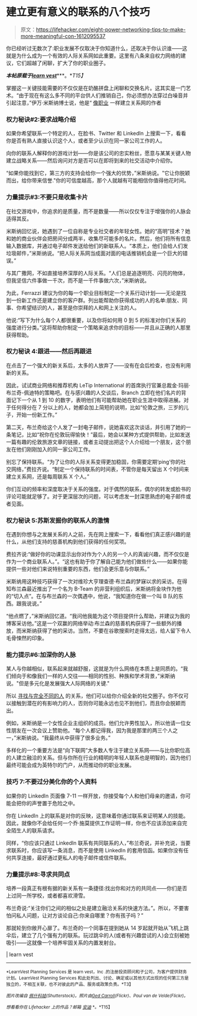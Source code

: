 # 建立更有意义的联系的八个技巧

> 原文：<https://lifehacker.com/eight-power-networking-tips-to-make-more-meaningful-con-1612095537>

你已经听过无数次了:职业发展不仅取决于你知道什么，还取决于你认识谁——这就是为什么成为一个有效的人际关系网如此重要。这里有八条来自权力网络的建议，它们超越了闲聊，扩大了你的职业圈子。



***本帖原载于***[***learn vest***](http://www.learnvest.com/2014/07/networking-secrets/)***。**T15】*

掌握这一关键技能需要的不仅仅是在奶酪拼盘上闲聊和交换名片。这其实是一门艺术。“由于现在有这么多不同的平台供人们推销自己，你必须想办法穿过白噪音并引起注意，”伊万·米斯纳博士说，他是“ [像职业](http://www.amazon.com/Networking-Like-Pro-Ivan-Misner/dp/1599183560?asc_campaign=InlineText&asc_refurl=https://lifehacker.com/eight-power-networking-tips-to-make-more-meaningful-con-1612095537&asc_source=&tag=kinjalifehackerlink-20) 一样建立关系网的作者

### 权力秘诀#2:要求战略介绍

如果你希望联系一个特定的人，在脸书、Twitter 和 LinkedIn 上搜索一下，看看你是否有熟人直接认识这个人，或者至少认识在同一家公司工作的人。

向你的联系人解释你的游戏计划——你是该公司的忠实粉丝，愿意与某某关键人物建立战略关系——然后询问对方是否可以在即将到来的社交活动中介绍你。

“如果你能找到它，第三方的支持会给你一个强大的优势，”米斯纳说。"它让你脱颖而出，给你带来信誉."你的可信度越高，那个人就越有可能相信你值得他花时间。

### 力量提示#3:不要只是收集卡片

在社交游戏中，你追求的是质量，而不是数量——所以仅仅专注于增强你的人脉会适得其反。

米斯纳回忆说，她遇到了一位自称是专业社交者的年轻女性。她的“高明”技术？她和她的商业伙伴会把房间分成两半，收集尽可能多的名片。然后，他们将所有信息输入数据库，并通过电子邮件发送给他们的新联系人。“本质上，他们会给人们发垃圾邮件，”米斯纳说。“把人际关系网当成面对面的电话推销机会是一个巨大的错误。”

与其广撒网，不如直接培养深厚的人际关系。“人们总是追逐明亮、闪亮的物体，但我坚信六件事做一千次，而不是一千件事做六次，”米斯纳说。

为此，Ferrazzi 建议为你的每一个职业目标制定一个关系行动计划——无论是找到一份新工作还是建立你的客户群。列出能帮助你获得成功的人的名单:朋友、同事、你希望结识的人，甚至是你崇拜的人和网上关注的人。

他说:“写下为什么每个人都很重要，以及你将如何用 0 到 5 的标准对你们关系的强度进行分类。”这将帮助你制定一个策略来追求你的目标——并且从正确的人那里获得帮助。

### 权力秘诀 4:跟进——然后再跟进

在点击了一个强大的新关系后，太多的人放弃了——没有在会后检查，也没有利用新的关系。

因此，试试商业网络和推荐机构 LeTip International 的首席执行官兼总裁金·玛丽·布兰奇-佩迪特的策略吧。在与感兴趣的人交谈后，Branch 立即在他们名片的背面记下一个从 1 到 10 的数字，表明他们有可能帮助她在职业生涯中取得进展。对于任何得分在 7 分以上的人，她都会加上简短的说明，比如“伦敦之旅，三岁的儿子，开始一份新工作。”

第二天，布兰奇给这个人发了一封电子邮件，说她喜欢这次谈话，并引用了她的一条笔记，比如“祝你在伦敦玩得愉快！”最后，她会以某种方式提供帮助，比如发送一篇有趣的伦敦旅游文章的链接，或者主动提出把这个人介绍给一个朋友，这个朋友在他们刚刚加入的同一家公司工作。

别忘了保持联系。“为了让你的人际关系变得更加稳固，你需要定期‘ping’你的社交网络，”费拉齐说。“制定一个保持联系的时间表，不管你是每天留出 X 个时间来建立关系网，还是每周联系 X 个人。”

你们互动的频率和深度取决于关系的强度。对于偶然的联系，偶尔的转发或脸书的评论可能就足够了。对于更深层次的问题，可以考虑发一封深思熟虑的电子邮件或者见面。

### 权力秘诀 5:苏斯发掘你的联系人的激情

在遇到你想与之发展关系的人之前，先在网上搜索一下，看看他们真正感兴趣的是什么，从他们支持的慈善机构到他们获得的任何奖项。

费拉齐说:“做好你的功课显示出你对作为个人的另一个人的真诚兴趣，而不仅仅是作为一个商业联系人。”。“这也有助于你了解自己能为他们做些什么——如果你能提供一些对他们来说特别重要的东西，他们会更乐意与你联系。”

米斯纳用这种技巧获得了一次对维珍大亨理查德·布兰森的梦寐以求的采访。在得知布兰森最近推出了一个名为 B-Team 的非营利组织后，米斯纳将金块作为他的“切入点”。在与布兰森的一次偶遇中，他说，“我知道你在做一个叫 B 队的东西。跟我说说。”

“他点燃了，”米斯纳回忆道。“我问他我能为这个项目提供什么帮助，并建议为我的博客采访他。”这是一个双赢的网络举动:布兰森的慈善机构获得了一些额外的播放，而米斯纳获得了他的采访。当然，不要在谷歌搜索时走得太远，给人留下令人毛骨悚然的印象。

### 能力提示#6:加深你的人脉

某人与你越相似，联系起来就越舒服，这就是为什么网络在本质上是同质的。“我们倾向于和像我们一样的人交往——相同的性别、种族和学术背景，”米斯纳说。"但是多元化是发展强大人际网络的关键."

所以 [寻找与完全不同的人](https://lifehacker.com/go-beyond-simple-networking-and-organize-your-own-mast-824329576) 的关系，他们可以给你介绍全新的社交圈子。你不仅可以接触到潜在的有影响力的人，否则你可能永远也见不到他们，而且你会脱颖而出。

例如，米斯纳是一个女性企业主组织的成员。他们允许男性加入，所以他请一位女性朋友在一次会议上赞助他。“每个人都记得我，因为我是那里的两三个人之一，”米斯纳说。“我最终从中获得了很多业务。”

多样化的一个重要方法是“向下联网”大多数人专注于建立关系网——与比你职位高的人建立融洽的关系。但与你所在行业的精明的年轻人联系也是明智的，因为他们最终可能会成为英特尔的门户，从而推动你的职业发展。

### 技巧 7:不要过分美化你的个人资料

如果你的 LinkedIn 页面像 7-11 一样开放，你接受每个人和他们母亲的邀请，你可能会把你的声誉置于危险之中。

你在 LinkedIn 上的联系是对你的反映，这意味着你通过联系来证明某人的技能。因此，就像你不会给任何一个乔·施莫提供工作证明一样，你也不应该添加来自完全陌生人的联系请求。

同样，“你应该只通过 LinkedIn 联系有共同联系的人，”布兰奇说，并补充说，当要求联系时，你应该写一条消息，而不是使用 LinkedIn 的套用信函。如果你没有任何共享连接，最好通过更私人的电子邮件或信件联系。

### 力量提示#8:寻求共同点

培养一段真正有根有据的新关系有一条捷径:找出你和对方的共同点——你们是否上过同一所学校，或者都喜欢滑雪。

布兰奇说:“关注你们之间的相似之处是建立融洽关系的快速方法。”。所以，不要害怕问私人问题，让对方谈论自己:你来自哪里？你有孩子吗？”

那就轮到你敞开心扉了。布兰奇的一个同事在提到她从 14 岁起就开始从飞机上跳伞后，建立了几个强有力的联系。玩过跳伞的人(或者有兴趣尝试的人)会立刻被她吸引——这就像一个培养牢固关系的内置发射台。

| learn vest

* * *

<small>*LearnVest Planning Services 是 learn vest，Inc .的注册投资顾问和子公司，为客户提供财务计划。LearnVest Planning Services 和此处列出、讨论、确定或以其他方式出现的任何第三方是独立的，不相互关联，也不对彼此的产品、服务或政策负责。*T3】</small>

<small>*图片改编自*</small> [<small>*佩什科娃*</small>](http://www.shutterstock.com/pic.mhtml?id=165121526&src=id)<small>*(Shutterstock)。照片由*</small>[<small>*Ged Carroll*</small>](https://www.flickr.com/photos/renaissancechambara/3122900531)<small>*(Flickr)、*</small><small>*Paul van de Velde*</small><small>*(Flickr)。*</small>

*<small>想看看你在 Lifehacker 上的作品？邮箱</small>* [<small>*安迪*</small>](mailto:andy@lifehacker.com) <small>*。*T15】</small>